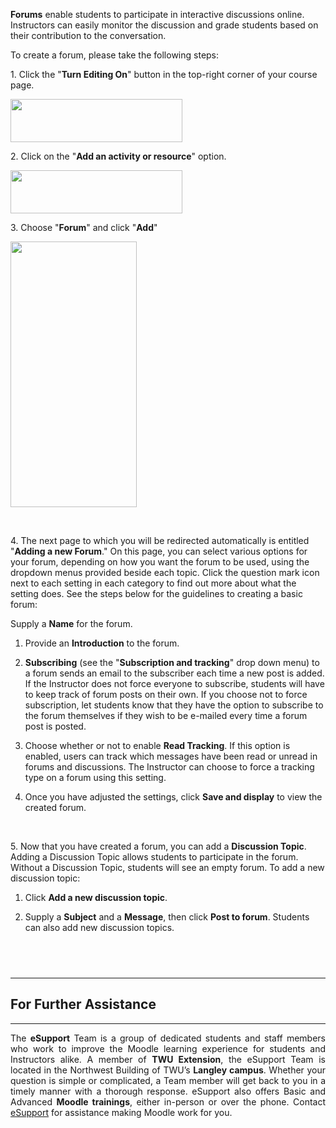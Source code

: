 <p><b>Forums</b> enable students to participate in interactive discussions online. <span class="fluff">Instructors can easily monitor the discussion and grade students based on their contribution to the conversation.</span></p>

<p>To create a forum, please take the following steps:</p>

<p>1. Click the &quot;<strong>Turn Editing On</strong>&quot; button in the top-right corner of your course page.</p>

<p><img alt="" src="https://trinitywestern.teamdynamix.com/TDPortal/Images/Viewer?fileName=c79c4686-38c6-408b-99d6-07b5b1d12598.gif" style="width: 275px; height: 69px;" /></p>

<p>2. Click on the &quot;<strong>Add an activity or resource</strong>&quot; option.</p>

<p><img alt="" src="https://trinitywestern.teamdynamix.com/TDPortal/Images/Viewer?fileName=224bb83b-526d-4be7-aee6-eca18f65efb1.gif" style="width: 275px; height: 69px;" /></p>

<p>3. Choose &quot;<strong>Forum</strong>&quot; and click &quot;<strong>Add</strong>&quot;</p>

<p><img alt="" src="https://trinitywestern.teamdynamix.com/TDPortal/Images/Viewer?fileName=525243f5-1aa7-4843-ab92-d454f70eb9f3.gif" style="width: 202px; height: 425px;" /></p>

<p>&nbsp;</p>

<p>4. The next page to which you will be redirected automatically is entitled &quot;<b>Adding a new Forum</b>.&quot; On this page, you can select various options for your forum, depending on how you want the forum to be used, using the dropdown menus provided beside each topic. Click the question mark icon next to each setting in each category to find out more about what the setting does. See the steps below for the guidelines to creating a basic forum:</p>

<p>Supply a <b>Name</b> for the forum.</p>

<ol>
	<li>
	<p>Provide an <b>Introduction</b> to the forum.</p>
	</li>
	<li>
	<p><b>Subscribing</b> (see the &quot;<strong>Subscription and tracking</strong>&quot; drop down menu) to a forum sends an email to the subscriber each time a new post is added. If the Instructor does not force everyone to subscribe, students will have to keep track of forum posts on their own. If you choose not to force subscription, let students know that they have the option to subscribe to the forum themselves if they wish to be e-mailed every time a forum post is posted.</p>
	</li>
	<li>
	<p>Choose whether or not to enable <strong>Read Tracking</strong>. If this option is enabled, users can track which messages have been read or unread in forums and discussions. The Instructor can choose to force a tracking type on a forum using this setting.</p>
	</li>
	<li>
	<p>Once you have adjusted the settings, click <b>Save and display</b> to view the created forum.</p>
	</li>
</ol>

<p>&nbsp;</p>

<p>5. Now that you have created a forum, you can add a <b>Discussion Topic</b>.<span class="fluff"> Adding a Discussion Topic allows students to participate in the forum. Without a Discussion Topic, students will see an empty forum. To add a new discussion topic: </span></p>

<ol>
	<li>
	<p>Click <b>Add a new discussion topic</b>.</p>
	</li>
	<li>
	<p>Supply a <b>Subject</b> and a <b>Message</b>, then click <b>Post to forum</b>. Students can also add new discussion topics.</p>
	</li>
</ol>

<h2 style="text-align: justify">&nbsp;</h2>

<hr />
<h2 style="text-align: justify"><span class="mw-headline"> For Further Assistance</span></h2>

<hr />
<p style="text-align: justify">The <b>eSupport</b> Team is a group of dedicated students and staff members who work to improve the Moodle learning experience for students and Instructors alike. A member of <b>TWU Extension</b>, the eSupport Team is located in the Northwest Building of TWU&rsquo;s <b>Langley campus</b>. Whether your question is simple or complicated, a Team member will get back to you in a timely manner with a thorough response. eSupport also offers Basic and Advanced <b>Moodle trainings</b>, either in-person or over the phone. <span class="fluff">Contact <a href="https://guide.twu.ca/ESupport" title="ESupport">eSupport</a> for assistance making Moodle work for you.</span></p>

